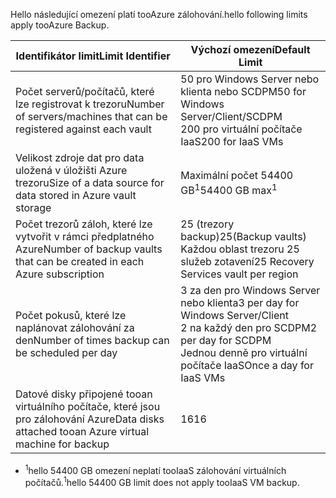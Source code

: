 <span data-ttu-id="6d19d-101">Hello následující omezení platí tooAzure zálohování.</span><span class="sxs-lookup"><span data-stu-id="6d19d-101">hello following limits apply tooAzure Backup.</span></span>

| <span data-ttu-id="6d19d-102">Identifikátor limit</span><span class="sxs-lookup"><span data-stu-id="6d19d-102">Limit Identifier</span></span> | <span data-ttu-id="6d19d-103">Výchozí omezení</span><span class="sxs-lookup"><span data-stu-id="6d19d-103">Default Limit</span></span> |
| --- | --- |
| <span data-ttu-id="6d19d-104">Počet serverů/počítačů, které lze registrovat k trezoru</span><span class="sxs-lookup"><span data-stu-id="6d19d-104">Number of servers/machines that can be registered against each vault</span></span> |<span data-ttu-id="6d19d-105">50 pro Windows Server nebo klienta nebo SCDPM</span><span class="sxs-lookup"><span data-stu-id="6d19d-105">50 for Windows Server/Client/SCDPM</span></span> <br/> <span data-ttu-id="6d19d-106">200 pro virtuální počítače IaaS</span><span class="sxs-lookup"><span data-stu-id="6d19d-106">200 for IaaS VMs</span></span> |
| <span data-ttu-id="6d19d-107">Velikost zdroje dat pro data uložená v úložišti Azure trezoru</span><span class="sxs-lookup"><span data-stu-id="6d19d-107">Size of a data source for data stored in Azure vault storage</span></span> |<span data-ttu-id="6d19d-108">Maximální počet 54400 GB<sup>1</sup></span><span class="sxs-lookup"><span data-stu-id="6d19d-108">54400 GB max<sup>1</sup></span></span> |
| <span data-ttu-id="6d19d-109">Počet trezorů záloh, které lze vytvořit v rámci předplatného Azure</span><span class="sxs-lookup"><span data-stu-id="6d19d-109">Number of backup vaults that can be created in each Azure subscription</span></span> |<span data-ttu-id="6d19d-110">25 (trezory backup)</span><span class="sxs-lookup"><span data-stu-id="6d19d-110">25(Backup vaults)</span></span> <br/> <span data-ttu-id="6d19d-111">Každou oblast trezoru 25 služeb zotavení</span><span class="sxs-lookup"><span data-stu-id="6d19d-111">25 Recovery Services vault per region</span></span> |
| <span data-ttu-id="6d19d-112">Počet pokusů, které lze naplánovat zálohování za den</span><span class="sxs-lookup"><span data-stu-id="6d19d-112">Number of times backup can be scheduled per day</span></span> |<span data-ttu-id="6d19d-113">3 za den pro Windows Server nebo klienta</span><span class="sxs-lookup"><span data-stu-id="6d19d-113">3 per day for Windows Server/Client</span></span> <br/> <span data-ttu-id="6d19d-114">2 na každý den pro SCDPM</span><span class="sxs-lookup"><span data-stu-id="6d19d-114">2 per day for SCDPM</span></span> <br/> <span data-ttu-id="6d19d-115">Jednou denně pro virtuální počítače IaaS</span><span class="sxs-lookup"><span data-stu-id="6d19d-115">Once a day for IaaS VMs</span></span> |
| <span data-ttu-id="6d19d-116">Datové disky připojené tooan virtuálního počítače, které jsou pro zálohování Azure</span><span class="sxs-lookup"><span data-stu-id="6d19d-116">Data disks attached tooan Azure virtual machine for backup</span></span> |<span data-ttu-id="6d19d-117">16</span><span class="sxs-lookup"><span data-stu-id="6d19d-117">16</span></span> |

* <span data-ttu-id="6d19d-118"><sup>1</sup>hello 54400 GB omezení neplatí tooIaaS zálohování virtuálních počítačů.</span><span class="sxs-lookup"><span data-stu-id="6d19d-118"><sup>1</sup>hello 54400 GB limit does not apply tooIaaS VM backup.</span></span>

